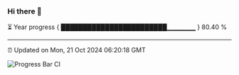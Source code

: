 ### Hi there 👋

⏳ Year progress { ████████████████████████▁▁▁▁▁▁ } 80.40 %

---

⏰ Updated on Mon, 21 Oct 2024 06:20:18 GMT

![Progress Bar CI](https://github.com/liununu/liununu/workflows/Progress%20Bar%20CI/badge.svg)
